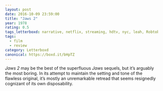 ```yaml
---
layout: post 
date: 2016-10-09 23:59:00
title: "Jaws 2"
year: 1978
rating: 0.5
tags_letterboxd: narrative, netflix, streaming, hdtv, nyc, leah, Robtober
tags:
  - film
  - review
category: Letterboxd
canonical: https://boxd.it/bHpTZ
---
```


<cite>Jaws 2</cite> may be the best of the superfluous <cite>Jaws</cite> sequels, but it’s arguably the most boring. In its attempt to maintain the setting and tone of the flawless original, it’s mostly an unremarkable retread that seems resignedly cognizant of its own disposability.